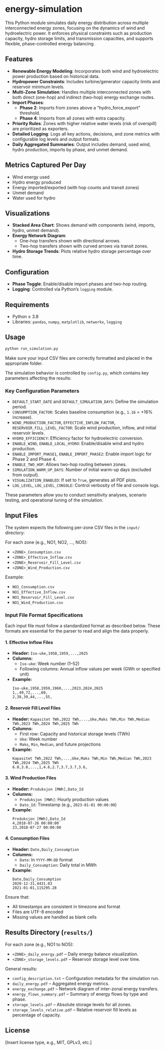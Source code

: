 # energy-simulation

This Python module simulates daily energy distribution across multiple interconnected energy zones, focusing on the dynamics of wind and hydroelectric power. It enforces physical constraints such as production capacity, hydro storage limits, and transmission capacities, and supports flexible, phase-controlled energy balancing.

## Features

- **Renewable Energy Modeling**: Incorporates both wind and hydroelectric power production based on historical data.
- **Hydropower Constraints**: Includes turbine/generator capacity limits and reservoir minimum levels.
- **Multi-Zone Simulation**: Handles multiple interconnected zones with both direct (one-hop) and indirect (two-hop) energy exchange routes.
- **Import Phases**:
  - **Phase 2**: Imports from zones above a "hydro_force_export" threshold.
  - **Phase 4**: Imports from all zones with extra capacity.
- **Priority Rules**: Zones with higher relative water levels (risk of overspill) are prioritized as exporters.
- **Detailed Logging**: Logs all key actions, decisions, and zone metrics with configurable log levels and output formats.
- **Daily Aggregated Summaries**: Output includes demand, used wind, hydro production, imports by phase, and unmet demand.

## Metrics Captured Per Day

- Wind energy used
- Hydro energy produced
- Energy imported/exported (with hop counts and transit zones)
- Unmet demand
- Water used for hydro

## Visualizations

- **Stacked Area Chart**: Shows demand with components (wind, imports, hydro, unmet demand).
- **Energy Network Diagram**:
  - One-hop transfers shown with directional arrows.
  - Two-hop transfers shown with curved arrows via transit zones.
- **Hydro Storage Trends**: Plots relative hydro storage percentage over time.

## Configuration

- **Phase Toggle**: Enable/disable import phases and two-hop routing.
- **Logging**: Controlled via Python’s `logging` module.

## Requirements

- Python ≥ 3.8
- Libraries: `pandas`, `numpy`, `matplotlib`, `networkx`, `logging`

## Usage

```bash
python run_simulation.py
```
Make sure your input CSV files are correctly formatted and placed in the appropriate folder.

The simulation behavior is controlled by `config.py`, which contains key parameters affecting the results:

### Key Configuration Parameters

- `DEFAULT_START_DATE` and `DEFAULT_SIMULATION_DAYS`: Define the simulation period.
- `CONSUMPTION_FACTOR`: Scales baseline consumption (e.g., `1.16` = +16% increase).
- `WIND_PRODUCTION_FACTOR`, `EFFECTIVE_INFLOW_FACTOR`, `RESERVOIR_FILL_LEVEL_FACTOR`: Scale wind production, inflow, and initial reservoir levels.
- `HYDRO_EFFICIENCY`: Efficiency factor for hydroelectric conversion.
- `ENABLE_WIND`, `ENABLE_LOCAL_HYDRO`: Enable/disable wind and hydro production.
- `ENABLE_IMPORT_PHASE1`, `ENABLE_IMPORT_PHASE2`: Enable import logic for Phase 2 and Phase 4.
- `ENABLE_TWO_HOP`: Allows two-hop routing between zones.
- `SIMULATION_WARM_UP_DAYS`: Number of initial warm-up days (excluded from output).
- `VISUALIZATION_ENABLED`: If set to `True`, generates all PDF plots.
- `LOG_LEVEL`, `LOG_LEVEL_CONSOLE`: Control verbosity of file and console logs.

These parameters allow you to conduct sensitivity analyses, scenario testing, and operational tuning of the simulation.

## Input Files


The system expects the following per-zone CSV files in the `input/` directory:

For each zone (e.g., NO1, NO2, ..., NO5):

- `<ZONE>_Consumption.csv`
- `<ZONE>_Effective_Inflow.csv`
- `<ZONE>_Reservoir_Fill_Level.csv`
- `<ZONE>_Wind_Production.csv`

Example:

- `NO1_Consumption.csv`
- `NO1_Effective_Inflow.csv`
- `NO1_Reservoir_Fill_Level.csv`
- `NO1_Wind_Production.csv`


### Input File Format Specifications

Each input file must follow a standardized format as described below. These formats are essential for the parser to read and align the data properly.

#### 1. Effective Inflow Files

- **Header:** `Iso-uke,1958,1959,...,2025`
- **Columns:** 
  - `Iso-uke`: Week number (1–52)
  - Following columns: Annual inflow values per week (GWh or specified unit)
- **Example:**
  ```
  Iso-uke,1958,1959,1960,...,2023,2024,2025
  1,,49,72,...,60,
  2,38,39,44,...,55,
  ```

#### 2. Reservoir Fill Level Files

- **Header:** `Kapasitet TWh,2022 TWh,...,Uke,Maks TWh,Min TWh,Median TWh,2023 TWh,2024 TWh,2025 TWh`
- **Columns:**
  - First row: Capacity and historical storage levels (TWh)
  - `Uke`: Week number
  - `Maks`, `Min`, `Median`, and future projections
- **Example:**
  ```
  Kapasitet TWh,2022 TWh,...,Uke,Maks TWh,Min TWh,Median TWh,2023 TWh,2024 TWh,2025 TWh
  6.0,3.0,...,1,4.6,2.7,3.7,3.7,3.6,
  ```

#### 3. Wind Production Files

- **Header:** `Produksjon [MWh],Dato_Id`
- **Columns:**
  - `Produksjon [MWh]`: Hourly production values
  - `Dato_Id`: Timestamp (e.g., `2023-01-01 00:00:00`)
- **Example:**
  ```
  Produksjon [MWh],Dato_Id
  4,2018-07-26 00:00:00
  23,2018-07-27 00:00:00
  ```

#### 4. Consumption Files

- **Header:** `Date,Daily_Consumption`
- **Columns:**
  - `Date`: In `YYYY-MM-DD` format
  - `Daily_Consumption`: Daily total in MWh
- **Example:**
  ```
  Date,Daily_Consumption
  2020-12-31,4431.03
  2021-01-01,115295.28
  ```

Ensure that:
- All timestamps are consistent in timezone and format
- Files are UTF-8 encoded
- Missing values are handled as blank cells


## Results Directory (`results/`)

For each zone (e.g., NO1 to NO5):

- `<ZONE>_daily_energy.pdf` – Daily energy balance visualization.
- `<ZONE>_storage_levels.pdf` – Reservoir storage level over time.

General results:

- `config_description.txt` – Configuration metadata for the simulation run.
- `daily_energy.pdf` – Aggregated energy metrics.
- `energy_exchange.pdf` – Network diagram of inter-zonal energy transfers.
- `energy_flows_summary.pdf` – Summary of energy flows by type and phase.
- `storage_levels.pdf` – Absolute storage levels for all zones.
- `storage_levels_relative.pdf` – Relative reservoir fill levels as percentage of capacity.

## License

[Insert license type, e.g., MIT, GPLv3, etc.]
